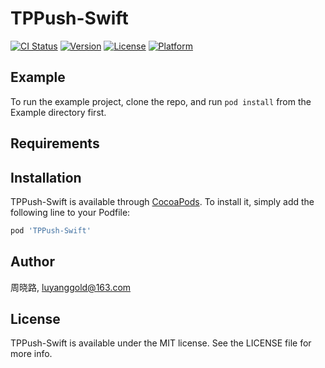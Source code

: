 # TPPush-Swift

[![CI Status](https://img.shields.io/travis/周晓路/TPPush-Swift.svg?style=flat)](https://travis-ci.org/周晓路/TPPush-Swift)
[![Version](https://img.shields.io/cocoapods/v/TPPush-Swift.svg?style=flat)](https://cocoapods.org/pods/TPPush-Swift)
[![License](https://img.shields.io/cocoapods/l/TPPush-Swift.svg?style=flat)](https://cocoapods.org/pods/TPPush-Swift)
[![Platform](https://img.shields.io/cocoapods/p/TPPush-Swift.svg?style=flat)](https://cocoapods.org/pods/TPPush-Swift)

## Example

To run the example project, clone the repo, and run `pod install` from the Example directory first.

## Requirements

## Installation

TPPush-Swift is available through [CocoaPods](https://cocoapods.org). To install
it, simply add the following line to your Podfile:

```ruby
pod 'TPPush-Swift'
```

## Author

周晓路, luyanggold@163.com

## License

TPPush-Swift is available under the MIT license. See the LICENSE file for more info.
